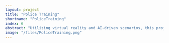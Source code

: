 ```yaml
---
layout: project
title: "Police Training"
shortname: "PoliceTraining"
index: 6
abstract: "Utilizing virtual reality and AI-driven scenarios, this project develops immersive training environments for law enforcement. By simulating high-stress situations and behavioral responses, our approach improves decision-making, situational awareness, and de-escalation techniques in controlled virtual settings."
image: "/files/PoliceTraining.png"
---
```

